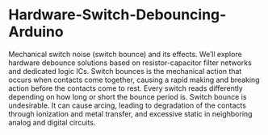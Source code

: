 # Hardware-Switch-Debouncing-Arduino
Mechanical switch noise (switch bounce) and its effects. We’ll explore hardware debounce solutions based on resistor-capacitor filter networks and dedicated logic ICs. Switch bounces is the mechanical action that occurs when contacts come together, causing a rapid making and breaking action before the contacts come to rest. Every switch reads differently depending on how long or short the bounce period is. Switch bounce is undesirable. It can cause arcing, leading to degradation of the contacts through ionization and metal transfer, and excessive static in neighboring analog and digital circuits.
